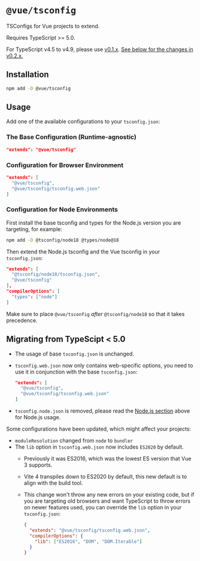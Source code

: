 # `@vue/tsconfig`

TSConfigs for Vue projects to extend.

Requires TypeScript >= 5.0.

For TypeScript v4.5 to v4.9, please use [v0.1.x](https://www.npmjs.com/package/@vue/tsconfig/v/0.1.3). [See below for the changes in v0.2.x.](#migrating-from-typescript--50)

## Installation

```sh
npm add -D @vue/tsconfig
```

## Usage

Add one of the available configurations to your `tsconfig.json`:

### The Base Configuration (Runtime-agnostic)

```json
"extends": "@vue/tsconfig"
```

### Configuration for Browser Environment

```json
"extends": [
  "@vue/tsconfig",
  "@vue/tsconfig/tsconfig.web.json"
]
```

### Configuration for Node Environments

First install the base tsconfig and types for the Node.js version you are targeting, for example:

```sh
npm add -D @tsconfig/node18 @types/node@18
```

Then extend the Node.js tsconfig and the Vue tsconfig in your `tsconfig.json`:

```json
"extends": [
  "@tsconfig/node18/tsconfig.json",
  "@vue/tsconfig"
],
"compilerOptions": [
  "types": ["node"]
]
```

Make sure to place `@vue/tsconfig` *after* `@tsconfig/node18` so that it takes precedence.

## Migrating from TypeScipt < 5.0

- The usage of base `tsconfig.json` is unchanged.
- `tsconfig.web.json` now only contains web-specific options, you need to use it in conjunction with the base `tsconfig.json`:

  ```json
  "extends": [
    "@vue/tsconfig",
    "@vue/tsconfig/tsconfig.web.json"
  ]
  ```

- `tsconfig.node.json` is removed, please read the [Node.js section](#configuration-for-node-environments) above for Node.js usage.

Some configurations have been updated, which might affect your projects:

- `moduleResolution` changed from `node` to `bundler`
- The `lib` option in `tsconfig.web.json` now includes `ES2020` by default.
  - Previously it was ES2016, which was the lowest ES version that Vue 3 supports.
  - Vite 4 transpiles down to ES2020 by default, this new default is to align with the build tool.
  - This change won't throw any new errors on your existing code, but if you are targeting old browsers and want TypeScript to throw errors on newer features used, you can override the `lib` option in your `tsconfig.json`:

    ```json
    {
      "extends": "@vue/tsconfig/tsconfig.web.json",
      "compilerOptions": {
        "lib": ["ES2016", "DOM", "DOM.Iterable"]
      }
    }
    ```
